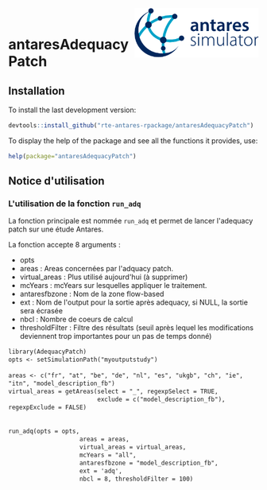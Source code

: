 <img src="man/figures/antares_simulator.png" align="right" width=250 />
<br/>

# antaresAdequacyPatch 

## Installation

To install the last development version:

```r
devtools::install_github("rte-antares-rpackage/antaresAdequacyPatch")
```

To display the help of the package and see all the functions it provides, use:

```r 
help(package="antaresAdequacyPatch")
```


## Notice d'utilisation


### L'utilisation de la fonction `run_adq`

La fonction principale est nommée `run_adq` et permet de lancer l'adequacy patch sur une étude Antares.


La fonction accepte 8 arguments :

* opts
* areas : Areas concernées par l'adquacy patch.
* virtual_areas : Plus utilisé aujourd'hui (à supprimer)
* mcYears : mcYears sur lesquelles appliquer le traitement.
* antaresfbzone : Nom de la zone flow-based
* ext : Nom de l'output pour la sortie après adequacy, si NULL, la sortie sera écrasée
* nbcl : Nombre de coeurs de calcul 
* thresholdFilter : Filtre des résultats (seuil après lequel les modifications deviennent trop importantes pour un pas de temps donné)

```{r, eval=FALSE}
library(AdequacyPatch)
opts <- setSimulationPath("myoutputstudy")

areas <- c("fr", "at", "be", "de", "nl", "es", "ukgb", "ch", "ie", "itn", "model_description_fb")
virtual_areas = getAreas(select = "_", regexpSelect = TRUE,
                         exclude = c("model_description_fb"), regexpExclude = FALSE)


run_adq(opts = opts,
					areas = areas,
					virtual_areas = virtual_areas,
					mcYears = "all",
					antaresfbzone = "model_description_fb",
					ext = 'adq',
					nbcl = 8, thresholdFilter = 100)



```
